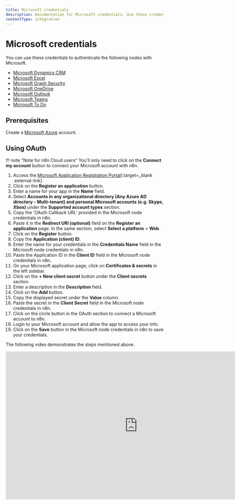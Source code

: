 ```yaml
---
title: Microsoft credentials
description: Documentation for Microsoft credentials. Use these credentials to authenticate Microsoft in n8n, a workflow automation platform.
contentType: integration
---
```


# Microsoft credentials

You can use these credentials to authenticate the following nodes with Microsoft.

- [Microsoft Dynamics CRM](/integrations/builtin/app-nodes/n8n-nodes-base.microsoftdynamicscrm/)
- [Microsoft Excel](/integrations/builtin/app-nodes/n8n-nodes-base.microsoftexcel/)
- [Microsoft Graph Security](/integrations/builtin/app-nodes/n8n-nodes-base.microsoftgraphsecurity/)
- [Microsoft OneDrive](/integrations/builtin/app-nodes/n8n-nodes-base.microsoftonedrive/)
- [Microsoft Outlook](/integrations/builtin/app-nodes/n8n-nodes-base.microsoftoutlook/)
- [Microsoft Teams](/integrations/builtin/app-nodes/n8n-nodes-base.microsoftteams/)
- [Microsoft To Do](/integrations/builtin/app-nodes/n8n-nodes-base.microsofttodo/)


## Prerequisites

Create a [Microsoft Azure](https://azure.microsoft.com/) account.

## Using OAuth

!!! note "Note for n8n Cloud users"
    You'll only need to click on the **Connect my account** button to connect your Microsoft account with n8n.


1. Access the [Microsoft Application Registration Portal](https://aka.ms/appregistrations){:target=_blank .external-link}.
2. Click on the **Register an application** button.
3. Enter a name for your app in the **Name** field.
4. Select **Accounts in any organizational directory (Any Azure AD directory - Multi-tenant) and personal Microsoft accounts (e.g. Skype, Xbox)** under the **Supported account types** section.
5. Copy the 'OAuth Callback URL' provided in the Microsoft node credentials in n8n.
6. Paste it in the **Redirect URI (optional)** field on the **Register an application** page. In the same section, select **Select a platform** > **Web**.
7. Click on the **Register** button.
8. Copy the **Application (client) ID**.
9. Enter the name for your credentials in the **Credentials Name** field in the Microsoft node credentials in n8n.
10. Paste the Application ID in the **Client ID** field in the Microsoft node credentials in n8n.
11. On your Microsoft application page, click on **Certificates & secrets** in the left sidebar.
12. Click on the **+ New client secret** button under the **Client secrets** section.
13. Enter a description in the **Description** field.
14. Click on the **Add** button.
15. Copy the displayed secret under the **Value** column.
16. Paste the secret in the **Client Secret** field in the Microsoft node credentials in n8n.
17. Click on the circle button in the OAuth section to connect a Microsoft account to n8n.
18. Login to your Microsoft account and allow the app to access your info.
19. Click on the **Save** button in the Microsoft node credentials in n8n to save your credentials.

The following video demonstrates the steps mentioned above.

<div class="video-container">
<iframe width="840" height="472.5" src="https://www.youtube.com/embed/aqr_PwR1Sgc" frameborder="0" allow="accelerometer; autoplay; clipboard-write; encrypted-media; gyroscope; picture-in-picture" allowfullscreen></iframe>
</div>

